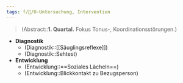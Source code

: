 ```yaml
---
tags: f/🦄/U-Untersuchung, Intervention
---
```

> (Abstract::**1. Quartal.** Fokus Tonus-, Koordinationsstörungen.)
- **Diagnostik**
	- (Diagnostik::[[Säuglingsreflexe]])
	- (Diagnostik::Sehtest)
- **Entwicklung**
	- (Entwicklung::==Soziales Lächeln==)
	- (Entwicklung::Blickkontakt zu Bezugsperson)